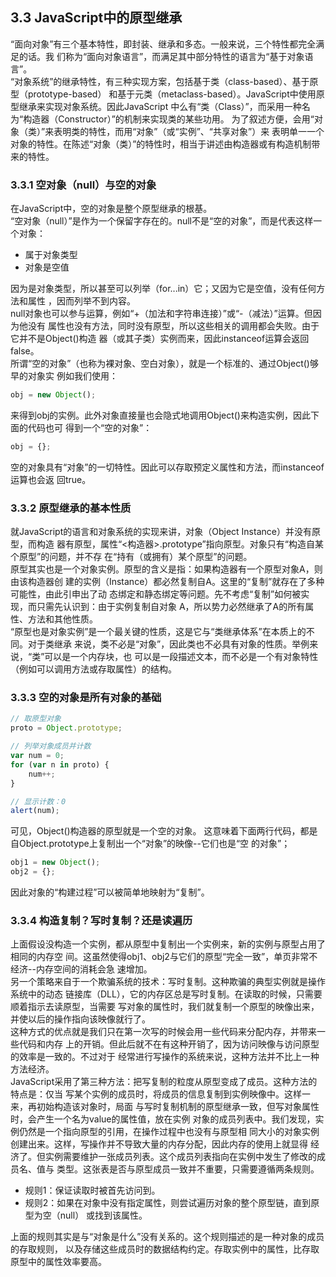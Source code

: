 ## 3.3 JavaScript中的原型继承
“面向对象”有三个基本特性，即封装、继承和多态。一般来说，三个特性都完全满足的话。我
们称为“面向对象语言”，而满足其中部分特性的语言为“基于对象语言”。  
“对象系统”的继承特性，有三种实现方案，包括基于类（class-based）、基于原型（prototype-based）
和基于元类（metaclass-based）。JavaScript中使用原型继承来实现对象系统。因此JavaScript
中么有“类（Class）”，而采用一种名为“构造器（Constructor）”的机制来实现类的某些功用。
为了叙述方便，会用“对象（类）”来表明类的特性，而用“对象”（或“实例”、“共享对象”）来
表明单一一个对象的特性。在陈述“对象（类）”的特性时，相当于讲述由构造器或有构造机制带
来的特性。

### 3.3.1 空对象（null）与空的对象
在JavaScript中，空的对象是整个原型继承的根基。  
“空对象（null）”是作为一个保留字存在的。null不是“空的对象”，而是代表这样一个对象：
* 属于对象类型
* 对象是空值  

因为是对象类型，所以甚至可以列举（for...in）它；又因为它是空值，没有任何方法和属性
，因而列举不到内容。  
null对象也可以参与运算，例如“+（加法和字符串连接）”或“-（减法）”运算。但因为他没有
属性也没有方法，同时没有原型，所以这些相关的调用都会失败。由于它并不是Object()构造
器（或其子类）实例而来，因此instanceof运算会返回false。  
所谓“空的对象”（也称为裸对象、空白对象），就是一个标准的、通过Object()够早的对象实
例如我们使用：
```js
obj = new Object();
```
来得到obj的实例。此外对象直接量也会隐式地调用Object()来构造实例，因此下面的代码也可
得到一个“空的对象”：
```js 
obj = {};
```
空的对象具有“对象”的一切特性。因此可以存取预定义属性和方法，而instanceof运算也会返
回true。

### 3.3.2 原型继承的基本性质
就JavaScript的语言和对象系统的实现来讲，对象（Object Instance）并没有原型，而构造
器有原型，属性“<构造器>.prototype”指向原型。对象只有“构造自某个原型”的问题，并不存
在“持有（或拥有）某个原型”的问题。  
原型其实也是一个对象实例。原型的含义是指：如果构造器有一个原型对象A，则由该构造器创
建的实例（Instance）都必然复制自A。这里的“复制”就存在了多种可能性，由此引申出了动
态绑定和静态绑定等问题。先不考虑“复制”如何被实现，而只需先认识到：由于实例复制自对象
A，所以势力必然继承了A的所有属性、方法和其他性质。  
“原型也是对象实例”是一个最关键的性质，这是它与“类继承体系”在本质上的不同。对于类继承
来说，类不必是“对象”，因此类也不必具有对象的性质。举例来说，“类”可以是一个内存块，也
可以是一段描述文本，而不必是一个有对象特性（例如可以调用方法或存取属性）的结构。

### 3.3.3 空的对象是所有对象的基础
```js 
// 取原型对象
proto = Object.prototype;

// 列举对象成员并计数
var num = 0;
for (var n in proto) {
    num++;
}

// 显示计数：0
alert(num);
```
可见，Object()构造器的原型就是一个空的对象。
这意味着下面两行代码，都是自Object.prototype上复制出一个“对象”的映像--它们也是“空
的对象”；
```js
obj1 = new Object();
obj2 = {};
```
因此对象的“构建过程”可以被简单地映射为“复制”。

### 3.3.4 构造复制？写时复制？还是读遍历
上面假设没构造一个实例，都从原型中复制出一个实例来，新的实例与原型占用了相同的内存空
间。这虽然使得obj1、obj2与它们的原型“完全一致”，单页非常不经济--内存空间的消耗会急
速增加。  
另一个策略来自于一个欺骗系统的技术：写时复制。这种欺骗的典型实例就是操作系统中的动态
链接库（DLL），它的内存区总是写时复制。在读取的时候，只需要顺着指示去读原型，当需要
写对象的属性时，我们就复制一个原型的映像出来，并使以后的操作指向该映像就行了。  
这种方式的优点就是我们只在第一次写的时候会用一些代码来分配内存，并带来一些代码和内存
上的开销。但此后就不在有这种开销了，因为访问映像与访问原型的效率是一致的。不过对于
经常进行写操作的系统来说，这种方法并不比上一种方法经济。  
JavaScript采用了第三种方法：把写复制的粒度从原型变成了成员。这种方法的特点是：仅当
写某个实例的成员时，将成员的信息复制到实例映像中。这样一来，再初始构造该对象时，局面
与写时复制机制的原型继承一致，但写对象属性时，会产生一个名为value的属性值，放在实例
对象的成员列表中。我们发现，实例仍然是一个指向原型的引用，在操作过程中也没有与原型相
同大小的对象实例创建出来。这样，写操作并不导致大量的内存分配，因此内存的使用上就显得
经济了。但实例需要维护一张成员列表。这个成员列表指向在实例中发生了修改的成员名、值与
类型。这张表是否与原型成员一致并不重要，只需要遵循两条规则。
* 规则1：保证读取时被首先访问到。
* 规则2：如果在对象中没有指定属性，则尝试遍历对象的整个原型链，直到原型为空（null）
或找到该属性。  

上面的规则其实是与“对象是什么”没有关系的。这个规则描述的是一种对象的成员的存取规则，
以及存储这些成员时的数据结构约定。存取实例中的属性，比存取原型中的属性效率要高。